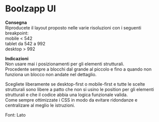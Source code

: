 Boolzapp UI
===
**Consegna**  
Riproducete il layout proposto nelle varie risoluzioni con i seguenti breakpoint:   
mobile < 542  
tablet da 542 a 992  
desktop > 992  

**Indicazioni**  
Non usare mai i posizionamenti per gli elementi strutturali.  
Procedente sempre a blocchi dal grande al piccolo e fino a quando non funziona un blocco non andate nel dettaglio. 

Scegliete liberamente se desktop-first o mobile-first e tutte le scelte strutturali sono libere a patto che non si usino le position per gli elementi strutturali e che il codice abbia una logica funzionale valida.  
Come sempre ottimizzate i CSS in modo da evitare ridondanze e centralizare al meglio le istruzioni.  

Font: Lato
